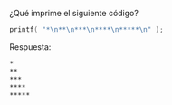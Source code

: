 ¿Qué imprime el siguiente código?
```c
printf( "*\n**\n***\n****\n*****\n" );
```

Respuesta:
```
*
**
***
****
*****
```

